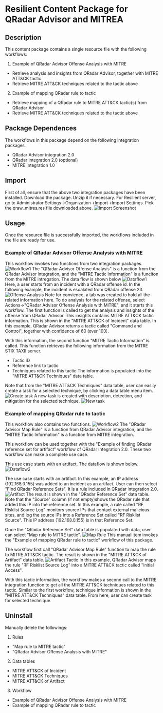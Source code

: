 # Resilient Content Package for QRadar Advisor and MITREA

## Description

This content package contains a single resource file with the following workflows:

1. Example of QRadar Advisor Offense Analysis with MITRE
- Retrieve analysis and insights from QRadar Advisor, together with MITRE ATT&CK tactic
- Retrieve MITRE ATT&CK techniques related to the tactic above
2. Example of mapping QRadar rule to tactic
- Retrieve mapping of a QRadar rule to MITRE ATT&CK tactic(s) from QRadar Advisor
- Retrieve MITRE ATT&CK techniques related to the tactic above


## Package Dependences
The workflows in this package depend on the following integration packages
- QRadar Advisor integration 2.0
- QRadar integration 2.0 (optional)
- MITRE integration 1.0


## Import
First of all, ensure that the above two integration packages have been installed.
Download the package. Unzip it if necessary. 
For Resilient server, go to Administrator Settings->Organization->Import->Import Settings. 
Pick the qraw_mitres.res file downloaded above.
![Import Screenshot](./screenshots/import_res.png)

## Usage
Once the resource file is successfully imported, the workflows included in the file are ready for use.


### Example of QRadar Advisor Offense Analysis with MITRE
This workflow invokes two functions from two integration packages.
![Workflow1](./screenshots/workflow1.png)
The "QRadar Advisor Offense Analysis" is a function from the QRadar Advisor integration, 
and the "MITRE Tactic Information"
is a funciton from the MITRE intregation. The data flow is shown below
![Dataflow1](./screenshots/dataflow1.png)
Here, a user starts from an incident with a QRadar offense id. In the following example, the incident is escalated from 
QRadar offense 23. 
![Offense Analysis](./screenshots/offense_analysis.png)
Note for convience, a tab was created to hold all the related information here. To do analysis for the related offense, select 
Actions->"QRadar Advisor Offense Analysis with MITRE", and it starts this workflow. The first function is called to get 
the analysis and insights of the offense from QRadar Advisor. This insights contains MITRE ATT&CK 
tactic information. This is shown in the "MITRE ATT&CK of Incident" data table. In this example, 
QRadar Advisor returns a tactic called "Command and Control", together with confidence of 60 (over 100). 

With this information, the second function "MITRE Tactic Information" is called. This function 
retrieves the following information from the MITRE STIX TAXII server. 
- Tactic ID
- Reference link to tactic
- Techniques related to this tactic
The information is populated into the "MITRE ATT&CK Techniques" data table.
 
Note that from the "MITRE ATT&CK Techniques" data table, user can easily create a task for 
a selected technique, by clicking a data table menu item.
![Create task](./screenshots/create_task.png)
A new task is created with description, detection, and mitigation for the selected technique.
![New task](./screenshots/new_task.png)

### Example of mapping QRadar rule to tactic 
This workflow also contains two functions.
![Workflow2](./screenshots/workflow2.png)
The "QRadar Advisor Map Rule" is a function from QRadar Advisor integration, and the 
"MITRE Tactic Information" is a function from MITRE integration.

This workflow can be used together with the "Example of finding QRadar reference set for artifact" workflow of 
QRadar integration 2.0. These two workflow can make a complete use case.

This use case starts with an artifact. The dataflow is shown below. 
![Dataflow2](./screenshots/dataflow2.png)

The use case starts with an artifact. In this example, an IP address (192.168.0.155) was added to an incident as an
artifact. User can then select "Find QRadar Reference Sets". It is a rule included in QRadar integration 2.0.
![Artifact](./screenshots/artifact.png)
The result is shown in the "QRadar Reference Set" data table. Note that the "Source" column (if not empty)shows
the QRadar rule that added this IP into the reference set. In this example, a rule called "RF Risklist Source Log"
monitors source IPs that contact external malicious sites, and log the source IPs into a Reference Set called 
"RF Risklist Source". This IP address (192.168.0.155) is in that Reference Set.

Once the "QRadar Reference Set" data table is populated with data, user can select 
"Map rule to MITRE tactic".
![Map Rule](./screenshots/map_rule.png)
This manual item invokes the "Example of mapping QRadar rule to tactic" workflow of this package.

The workflow first call "QRadar Advisor Map Rule" function to map the rule to MITRE ATT&CK tactic. 
The result is shown in the "MITRE ATT&CK of Artifact" data table.
![Artifact Tactic](./screenshots/artifact_tactic.png)
In this example, QRadar Advisor maps the rule "RF Risklist Source Log" into a MITRE ATT&CK
tactic called "Initial Access".

With this tactic information, the workflow makes a second call to the MITRE integration function
to get all the MITRE ATT&CK techniques related to this tactic. Similar to the first workflow, technique
information is shown in the "MITRE ATT&CK Techniques" data table. From here, user can create 
task for selected technique.

## Uninstall
Manually delete the followings:
1. Rules
- "Map rule to MITRE tactic"
- "QRadar Advisor Offense Analysis with MITRE"
2. Data tables
- MITRE ATT&CK of Incident
- MITRE ATT&CK Techniques
- MITRE ATT&CK of Artifact
3. Workflow
- Example of QRadar Advisor Offense Analysis with MITRE
- Example of mapping QRadar rule to tactic 




